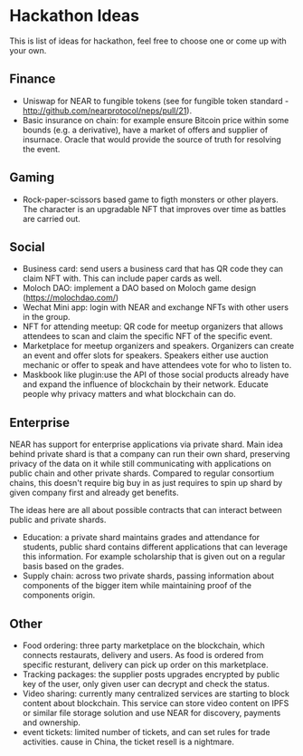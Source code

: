 # Hackathon Ideas

This is list of ideas for hackathon, feel free to choose one or come up with your own.

## Finance

* Uniswap for NEAR to fungible tokens (see for fungible token standard - http://github.com/nearprotocol/neps/pull/21).
* Basic insurance on chain: for example ensure Bitcoin price within some bounds (e.g. a derivative), have a market of offers and supplier of insurnace. Oracle that would provide the source of truth for resolving the event.

## Gaming

* Rock-paper-scissors based game to figth monsters or other players. The character is an upgradable NFT that improves over time as battles are carried out.

## Social

* Business card: send users a business card that has QR code they can claim NFT with. This can include paper cards as well.
* Moloch DAO: implement a DAO based on Moloch game design (https://molochdao.com/)
* Wechat Mini app: login with NEAR and exchange NFTs with other users in the group.
* NFT for attending meetup: QR code for meetup organizers that allows attendees to scan and claim the specific NFT of the specific event.
* Marketplace for meetup organizers and speakers. Organizers can create an event and offer slots for speakers. Speakers either use auction mechanic or offer to speak and have attendees vote for who to listen to.
* Maskbook like plugin:use the API of those social products already have and expand the influence of blockchain by their network. Educate people why privacy matters and what blockchain can do.

## Enterprise

NEAR has support for enterprise applications via private shard.
Main idea behind private shard is that a company can run their own shard, preserving privacy of the data on it while still communicating with applications on public chain and other private shards.
Compared to regular consortium chains, this doesn't require big buy in as just requires to spin up shard by given company first and already get benefits.

The ideas here are all about possible contracts that can interact between public and private shards.

* Education: a private shard maintains grades and attendance for students, public shard contains different applications that can leverage this information. For example scholarship that is given out on a regular basis based on the grades.
* Supply chain: across two private shards, passing information about components of the bigger item while maintaining proof of the components origin.

## Other

* Food ordering: three party marketplace on the blockchain, which connects restaurats, delivery and users. As food is ordered from specific resturant, delivery can pick up order on this marketplace.
* Tracking packages: the supplier posts upgrades encrypted by public key of the user, only given user can decrypt and check the status.
* Video sharing: currently many centralized services are starting to block content about blockchain. This service can store video content on IPFS or similar file storage solution and use NEAR for discovery, payments and ownership.
* event tickets: limited number of tickets, and can set rules for trade activities. cause in China, the ticket resell is a nightmare.
